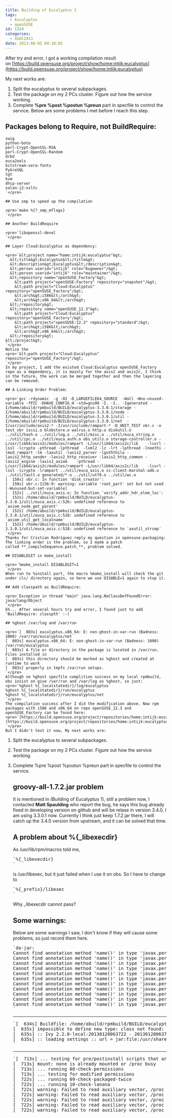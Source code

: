 ```yaml
---
title: Building of Eucalyptus 2
tags:
  - Eucalyptus
  - openSUSE
id: 1324
categories:
  - GSOC2013
date: 2013-08-02 04:10:02
---
```


After try and error, I got a working compilation result on [https://build.opensuse.org/project/show/home:intijk:eucalyptus](https://build.opensuse.org/project/show/home:intijk:eucalyptus)

My next works are:

1.  Split the eucalyptus to several subpackages.
2.  Test the package on my 2 PCs cluster. Figure out how the service working.
3.  Complete **%pre %post %postun %preun** part in specfile to control the service.
Below are some problems I met before I reach this step.

## Packages belong to Require, not BuildRequire:

    swig
    python-boto
    perl-Crypt-OpenSSL-RSA
    perl-Crypt-OpenSSL-Random
    drbd
    euca2ools
    bitstream-vera-fonts
    PyGreSQL
    tgt
    kvm
    dhcp-server
    xalan-j2-xsltc
    `</pre>

    ## Use smp to speed up the compilation

    <pre>`make %{?_smp_mflags}
    `</pre>

    ## Another BuildRequire

    <pre>`libopenssl-devel
    `</pre>

    ## Layer Cloud:Eucalyptus as dependency:

    <pre>`&lt;project name="home:intijk:eucalyptus"&gt;
      &lt;title&gt;Eucalyptus&lt;/title&gt;
      &lt;description&gt;Eucalyptus&lt;/description&gt;
      &lt;person userid="intijk" role="bugowner"/&gt;
      &lt;person userid="intijk" role="maintainer"/&gt;
      &lt;repository name="openSUSE_Factory"&gt;
        &lt;path project="openSUSE:Factory" repository="snapshot"/&gt;
        &lt;path project="Cloud:Eucalyptus" repository="openSUSE_Factory"/&gt;
        &lt;arch&gt;i586&lt;/arch&gt;
        &lt;arch&gt;x86_64&lt;/arch&gt;
      &lt;/repository&gt;
      &lt;repository name="openSUSE_12.3"&gt;
        &lt;path project="Cloud:Eucalyptus" repository="openSUSE_Factory"/&gt;
        &lt;path project="openSUSE:12.3" repository="standard"/&gt;
        &lt;arch&gt;i586&lt;/arch&gt;
        &lt;arch&gt;x86_64&lt;/arch&gt;
      &lt;/repository&gt;
    &lt;/project&gt;
    `</pre>
    Notice the
    <pre>`&lt;path project="Cloud:Eucalyptus" repository="openSUSE_Factory"/&gt;
    `</pre>
    In my project, I add the existed Cloud:Eucalyptus openSUSE_Factory repo as a dependency, it is mainly for the axis2 and axis2c, I think in the future, the work can be merged together and then the layering can be removed.

    ## A Linking Order Problem:

    <pre>`gcc -rdynamic  -g -O2 -D_LARGEFILE64_SOURCE  -Wall -Wno-unused-variable -fPIC -DHAVE_CONFIG_H -std=gnu99 -I. -I.. -Igenerated -I/home/abuild/rpmbuild/BUILD/eucalyptus-3.3.0.1/storage -I/home/abuild/rpmbuild/BUILD/eucalyptus-3.3.0.1/node -I/home/abuild/rpmbuild/BUILD/eucalyptus-3.3.0.1/util -I/home/abuild/rpmbuild/BUILD/eucalyptus-3.3.0.1/net  -I/usr/include/axis2-* -I/usr/include/rampart-* -D_UNIT_TEST vbr.c -o test_vbr iscsi.o blobstore.o walrus.o http.o diskutil.o       ../util/hash.o ../util/log.o ../util/misc.o ../util/euca_string.o ../util/ipc.o ../util/euca_auth.o ebs_utils.o storage-controller.o -L/usr/lib64/axis2c/modules/rampart -L/usr/lib64/axis2c/lib    -lcurl -lssl -lcrypto -pthread -lpthread  -lxml2 -lz -lrt -lpthread -lneethi -lmod_rampart -lm -laxutil -laxis2_parser -lguththila -laxis2_http_sender -laxis2_http_receiver -laxis2_http_common -laxis2_engine -laxis2_axiom    -pthread -L/usr/lib64/axis2c/modules/rampart -L/usr/lib64/axis2c/lib    -lcurl -lssl -lcrypto -lrampart ../util/euca_axis.o sc-client-marshal-adb.o ../util/fault.o generated/*.o ../util/utf8.o ../util/wc.o
    [  150s] vbr.c: In function 'disk_creator':
    [  150s] vbr.c:1156:9: warning: variable 'root_part' set but not used [-Wunused-but-set-variable]
    [  152s] ../util/euca_axis.o: In function `verify_addr_hdr_elem_loc':
    [  152s] /home/abuild/rpmbuild/BUILD/eucalyptus-3.3.0.1/util/euca_axis.c:526: undefined reference to `axiom_node_get_parent'
    [  152s] /home/abuild/rpmbuild/BUILD/eucalyptus-3.3.0.1/util/euca_axis.c:528: undefined reference to `axiom_util_get_localname'
    [  152s] /home/abuild/rpmbuild/BUILD/eucalyptus-3.3.0.1/util/euca_axis.c:528: undefined reference to `axutil_strcmp'
    `</pre>
    Thanks for Cristian Rodríguez reply my question in opensuse-packaging:
    The linking order is the problem, so I made a patch called **_compileSequence.patch_**, problem solved.

    ## DISABLEGIT in make_install

    <pre>`%make_install DISABLEGIT=1
    `</pre>
    When run to %install part, the macro %make_install will check the git under clc/ directory again, so here we use DISABLE=1 again to stop it.

    ## Add classpath as BuildRequire:

    <pre>`Exception in thread "main" java.lang.NoClassDefFoundError: java/lang/Object
    `</pre>
    Eh... After several hours try and error, I found just to add 'BuildRequire: classpth' :-(

    ## %ghost /var/log and /var/run

    <pre>`[  803s] eucalyptus.x86_64: E: non-ghost-in-var-run (Badness: 1000) /var/run/eucalyptus/net
    [  803s] eucalyptus.x86_64: E: non-ghost-in-var-run (Badness: 1000) /var/run/eucalyptus
    [  803s] A file or directory in the package is located in /var/run. Files installed in
    [  803s] this directory should be marked as %ghost and created at runtime to work
    [  803s] properly in tmpfs /var/run setups.
    `</pre>
    Although no %ghost specfile complition success on my local rpmbuild, obs insist on give /var/run and /var/log as %ghost, so just:
    <pre>`%ghost %{_localstatedir}/log/eucalyptus
    %ghost %{_localstatedir}/run/eucalyptus
    %ghost %{_localstatedir}/run/eucalyptus/net
    `</pre>
    The compilation success after I did the modification above. Now rpm packages with i586 and x86_64 on repo openSUSE_12.3 and openSUSE_Factory can be found here:
    <pre>`[https://build.opensuse.org/project/repositories/home:intijk:eucalyptus](https://build.opensuse.org/project/repositories/home:intijk:eucalyptus)
    `</pre>
    But I didn't test it now, My next works are:

1.  Split the eucalyptus to several subpackages.
2.  Test the package on my 2 PCs cluster. Figure out how the service working.
3.  Complete %pre %post %postun %preun part in specfile to control the service.

    ## groovy-all-1.7.2.jar problem

    It is mentioned in (Building of Eucalyptus 1), still a problem now, I contacted **Matt Spaulding** who report the bug, he says this bug already fixed in developing version on github and will be relase in version 3.4.0, I am using 3.3.0.1 now. Currently I think just keep 1.7.2.jar there, I will catch up the 3.4.0 version from upstream, and it can be solved that time.

    ## A problem about %{_libexecdir}

    As /usr/lib/rpm/macros told me,
    <pre>`%{_libexecdir} 
    `</pre>
    is /usr/libexec, but it just failed when I use it on obs. So I have to change to
    <pre>`%{_prefix}/libexec
    `</pre>
    Why _libexecdir cannot pass?

    ## Some warnings:

    Below are some warnings I saw, I don't know if they will cause some problems, so just record them here.
    <pre>`do-jar:
    Cannot find annotation method 'name()' in type 'javax.persistence.PersistenceContext': class file for javax.persistence.PersistenceContext not found
    Cannot find annotation method 'name()' in type 'javax.persistence.Column': class file for javax.persistence.Column not found
    Cannot find annotation method 'name()' in type 'javax.persistence.Column'
    Cannot find annotation method 'name()' in type 'javax.persistence.Column'
    Cannot find annotation method 'name()' in type 'javax.persistence.Column'
    Cannot find annotation method 'name()' in type 'javax.persistence.Column'
    Cannot find annotation method 'name()' in type 'javax.persistence.Column'
    Cannot find annotation method 'name()' in type 'javax.persistence.Column'
    Cannot find annotation method 'name()' in type 'javax.persistence.Column'
    Cannot find annotation method 'name()' in type 'javax.persistence.Column'
    Cannot find annotation method 'name()' in type 'javax.persistence.Column'
    `</pre>

    * * *

    <pre>`[  634s] Buildfile: /home/abuild/rpmbuild/BUILD/eucalyptus-3.3.0.1/clc/build.xml
    [  635s] impossible to define new type: class not found: org.apache.ivy.plugins.signer.bouncycastle.OpenPGPSignatureGenerator in [] nor Ivy classloader
    [  635s] :: Ivy 2.2.0-local-20130128063722 - 20130128063722 :: [http://ant.apache.org/ivy/](http://ant.apache.org/ivy/) ::
    [  635s] :: loading settings :: url = jar:file:/usr/share/java/ivy-2.2.0.jar!/org/apache/ivy/core/settings/ivysettings.xml
    `</pre>

    * * *

    <pre>`[  713s] ... testing for pre/postinstall scripts that are not idempotent
    [  713s] mount: none is already mounted or /proc busy
    [  713s] ... running 08-check-permissions
    [  713s] ... testing for modified permissions
    [  722s] ... running 09-check-packaged-twice
    [  722s] ... running 10-check-lanana
    [  722s] warning: Failed to read auxiliary vector, /proc not mounted?
    [  722s] warning: Failed to read auxiliary vector, /proc not mounted?
    [  722s] warning: Failed to read auxiliary vector, /proc not mounted?
    [  722s] warning: Failed to read auxiliary vector, /proc not mounted?
    [  722s] warning: Failed to read auxiliary vector, /proc not mounted?